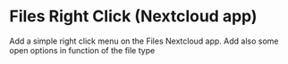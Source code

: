 # Files Right Click (Nextcloud app)
  Add a simple right click menu on the Files Nextcloud app.
  Add also some open options in function of the file type
